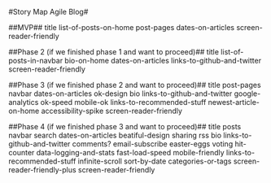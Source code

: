 #Story Map Agile Blog#

##MVP##
title    list-of-posts-on-home    post-pages   dates-on-articles    screen-reader-friendly

##Phase 2 (if we finished phase 1 and want to proceed)##
title    list-of-posts-in-navbar     bio-on-home     dates-on-articles     links-to-github-and-twitter    screen-reader-friendly

##Phase 3 (if we finished phase 2 and want to proceed)##
title    post-pages    navbar    dates-on-articles    ok-design    bio    links-to-github-and-twitter     google-analytics    ok-speed    mobile-ok     links-to-recommended-stuff     newest-article-on-home   accessibility-spike    screen-reader-friendly

##Phase 4 (if we finished phase 3 and want to proceed)##
title    posts    navbar    search    dates-on-articles    beatiful-design    sharing    rss    bio    links-to-github-and-twitter     comments?    email-subscribe     easter-eggs     voting    hit-counter    data-logging-and-stats    fast-load-speed     mobile-friendly     links-to-recommended-stuff     infinite-scroll     sort-by-date    categories-or-tags        screen-reader-friendly-plus    screen-reader-friendly
